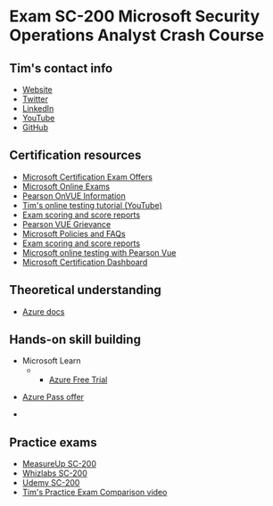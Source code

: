# Exam SC-200 Microsoft Security Operations Analyst Crash Course

## Tim's contact info

- [Website](https://techtrainertim.com/)
- [Twitter](http://twitter.com/techtrainertim)
- [LinkedIn](https://www.linkedin.com/in/timothywarner)
- [YouTube](https://www.youtube.com/channel/UCim7PFtynyPuzMHtbNyYOXA?view_as=subscriber)
- [GitHub](https://github.com/timothywarner)

## Certification resources

- [Microsoft Certification Exam Offers](https://www.microsoft.com/en-us/learning/offers.aspx)
- [Microsoft Online Exams](https://www.microsoft.com/en-us/learning/online-exams.aspx)
- [Pearson OnVUE Information](https://home.pearsonvue.com/Clients/Microsoft/Online-proctored.aspx)
- [Tim's online testing tutorial (YouTube)](https://www.youtube.com/watch?v=myf6r5nulj0)
- [Exam scoring and score reports](https://docs.microsoft.com/en-us/learn/certifications/exam-scoring-reports)
- [Pearson VUE Grievance](https://home.pearsonvue.com/microsoft/contact)
- [Microsoft Policies and FAQs](https://docs.microsoft.com/en-us/learn/certifications/certification-exam-policies)
- [Exam scoring and score reports](https://docs.microsoft.com/en-us/learn/certifications/exam-scoring-reports)
- [Microsoft online testing with Pearson Vue](https://docs.microsoft.com/en-us/learn/certifications/online-exams)
- [Microsoft Certification Dashboard](https://aka.ms/certdashboard)

## Theoretical understanding

* [Azure docs](https://docs.microsoft.com/en-us/azure/)

## Hands-on skill building

- Microsoft Learn
  - * [Azure Free Trial](https://azure.microsoft.com/en-us/free/)

* [Azure Pass offer](https://www.microsoftazurepass.com/)

-

## Practice exams

- [MeasureUp SC-200](https://www.measureup.com/microsoft-practice-test-sc-200-security-operations-analyst.html)
- [Whizlabs SC-200](https://www.whizlabs.com/microsoft-security-operations-analyst-sc-200/)
- [Udemy SC-200](https://www.udemy.com/course/new-and-latest-sc-200-exam-updated-practice-questions/)
- [Tim's Practice Exam Comparison video](https://www.youtube.com/watch?v=_aH4DbpcJWA&t=2s)

